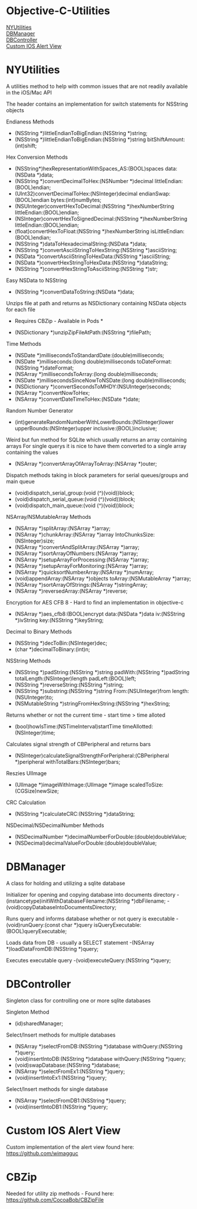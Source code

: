 # Objective-C-Utilities

<a href=https://github.com/newyork167/Objective-C-Utilities/blob/master/README.md#nyutilities>NYUtilities</a><br>
<a href=https://github.com/newyork167/Objective-C-Utilities/blob/master/README.md#dbmanager>DBManager</a><br>
<a href=https://github.com/newyork167/Objective-C-Utilities/blob/master/README.md#dbcontroller>DBController</a><br>
<a href=https://github.com/newyork167/Objective-C-Utilities/blob/master/README.md#custom-ios-alert-view>Custom IOS Alert View</a><br>

# NYUtilities

A utilities method to help with common issues that are not readily available in the iOS/Mac API

The header contains an implementation for switch statements for NSString objects

Endianess Methods
+ (NSString *)littleEndianToBigEndian:(NSString *)string;
+ (NSString *)littleEndianToBigEndian:(NSString *)string bitShiftAmount:(int)shift;

Hex Conversion Methods
+ (NSString*)hexRepresentationWithSpaces_AS:(BOOL)spaces data:(NSData *)data;
+ (NSString *)convertDecimalToHex:(NSNumber *)decimal littleEndian:(BOOL)endian;
+ (UInt32)convertDecimalToHex:(NSInteger)decimal endianSwap:(BOOL)endian bytes:(int)numBytes;
+ (NSUInteger)convertHexToDecimal:(NSString *)hexNumberString littleEndian:(BOOL)endian;
+ (NSInteger)convertHexToSignedDecimal:(NSString *)hexNumberString littleEndian:(BOOL)endian;
+ (float)convertHexToFloat:(NSString *)hexNumberString isLittleEndian:(BOOL)endian;
+ (NSString *)dataToHexadecimalString:(NSData *)data;
+ (NSString *)convertAsciiStringToHexString:(NSString *)asciiString;
+ (NSData *)convertAsciiStringToHexData:(NSString *)asciiString;
+ (NSData *)convertHexStringToHexData:(NSString *)dataString;
+ (NSString *)convertHexStringToAsciiString:(NSString *)str;

Easy NSData to NSString
+ (NSString *)convertDataToString:(NSData *)data;

Unzips file at path and returns as NSDictionary containing NSData objects for each file
* Requires CBZip - Available in Pods *
+ (NSDictionary *)unzipZipFileAtPath:(NSString *)filePath;

Time Methods
+ (NSDate *)millisecondsToStandardDate:(double)milliseconds;
+ (NSDate *)milliseconds:(long double)milliseconds toDateFormat:(NSString *)dateFormat;
+ (NSArray *)millisecondsToArray:(long double)milliseconds;
+ (NSDate *)millisecondsSinceNowToNSDate:(long double)milliseconds;
+ (NSDictionary *)convertSecondsToMHDY:(NSUInteger)seconds;
+ (NSArray *)convertNowToHex;
+ (NSArray *)convertDateTimeToHex:(NSDate *)date;

Random Number Generator
+ (int)generateRandomNumberWithLowerBounds:(NSInteger)lower upperBounds:(NSInteger)upper inclusive:(BOOL)inclusive;

Weird but fun method for SQLite which usually returns an array containing arrays
For single querys it is nice to have them converted to a single array containing the values
+ (NSArray *)convertArrayOfArrayToArray:(NSArray *)outer;

Dispatch methods taking in block parameters for serial queues/groups and main queue
+ (void)dispatch_serial_group:(void (^)(void))block;
+ (void)dispatch_serial_queue:(void (^)(void))block;
+ (void)dispatch_main_queue:(void (^)(void))block;

NSArray/NSMutableArray Methods
+ (NSArray *)splitArray:(NSArray *)array;
+ (NSArray *)chunkArray:(NSArray *)array IntoChunksSize:(NSInteger)size;
+ (NSArray *)convertAndSplitArray:(NSArray *)array;
+ (NSArray *)sortArrayOfNumbers:(NSArray *)array;
+ (NSArray *)setupArrayForProcessing:(NSArray *)array;
+ (NSArray *)setupArrayForMonitoring:(NSArray *)array;
+ (NSArray *)quicksortNumberArray:(NSArray *)numArray;
+ (void)appendArray:(NSArray *)objects toArray:(NSMutableArray *)array;
+ (NSArray *)sortArrayOfStrings:(NSArray *)stringArray;
+ (NSArray *)reversedArray:(NSArray *)reverse;

Encryption for AES CFB 8 - Hard to find an implementation in objective-c
+ (NSArray *)aes_cfb8:(BOOL)encrypt data:(NSData *)data iv:(NSString *)ivString key:(NSString *)keyString;

Decimal to Binary Methods
+ (NSString *)decToBin:(NSInteger)dec;
+ (char *)decimalToBinary:(int)n;

NSString Methods
+ (NSString *)padString:(NSString *)string padWith:(NSString *)padString totalLength:(NSInteger)length padLeft:(BOOL)left;
+ (NSString *)reverseString:(NSString *)string;
+ (NSString *)substring:(NSString *)string From:(NSUInteger)from length:(NSUInteger)to;
+ (NSMutableString *)stringFromHexString:(NSString *)hexString;

Returns whether or not the current time - start time > time alloted
+ (bool)howIsTime:(NSTimeInterval)startTime timeAllotted:(NSInteger)time;

Calculates signal strength of CBPeripheral and returns bars
+ (NSInteger)calculateSignalStrengthForPeripheral:(CBPeripheral *)peripheral withTotalBars:(NSInteger)bars;

Reszies UIImage
+ (UIImage *)imageWithImage:(UIImage *)image scaledToSize:(CGSize)newSize;

CRC Calculation
+ (NSString *)calculateCRC:(NSString *)dataString;

NSDecimal/NSDecimalNumber Methods
+ (NSDecimalNumber *)decimalNumberForDouble:(double)doubleValue;
+ (NSDecimal)decimalValueForDouble:(double)doubleValue;


# DBManager

A class for holding and utilizing a sqlite database

Initializer for opening and copying database into documents directory
-(instancetype)initWithDatabaseFilename:(NSString *)dbFilename;
-(void)copyDatabaseIntoDocumentsDirectory;

Runs query and informs database whether or not query is executable
-(void)runQuery:(const char *)query isQueryExecutable:(BOOL)queryExecutable;

Loads data from DB - usually a SELECT statement
-(NSArray *)loadDataFromDB:(NSString *)query;

Executes executable query
-(void)executeQuery:(NSString *)query;

# DBController

Singleton class for controlling one or more sqlite databases

Singleton Method
+ (id)sharedManager;

Select/Insert methods for multiple databases
- (NSArray *)selectFromDB:(NSString *)database withQuery:(NSString *)query;
- (void)insertIntoDB:(NSString *)database withQuery:(NSString *)query;
- (void)swapDatabase:(NSString *)database;
- (NSArray *)selectFromEx1:(NSString *)query;
- (void)insertIntoEx1:(NSString *)query;

Select/Insert methods for single database
- (NSArray *)selectFromDB1:(NSString *)query;
- (void)insertIntoDB1:(NSString *)query;

# Custom IOS Alert View

Custom implementation of the alert view found here: https://github.com/wimagguc

# CBZip

Needed for utility zip methods - Found here: https://github.com/CocoaBob/CBZipFile
